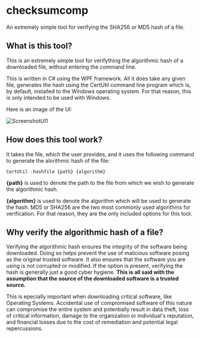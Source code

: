 # checksumcomp
An extremely simple tool for verifying the SHA256 or MD5 hash of a file.

## What is this tool?
This is an extremely simple tool for verifything the algorithmic hash of a downloaded file, without entering the command line.

This is written in C# using the WPF framework. All it does take any given file, generates the hash using the CertUtil command line program which is, by default, installed to the Windows operating system. For that reason, this is only intended to be used with Windows.

Here is an image of the UI:

![ScreenshotUI1](https://user-images.githubusercontent.com/120602813/220208251-039eb639-a408-4c9a-ad46-28b42fe25c2f.png)

## How does this tool work?
It takes the file, which the user provides, and it uses the following command to generate the alorithmic hash of the file:
```
CertUtil -hashfile {path} {algorithm}
```
**{path}** is used to denote the path to the file from which we wish to generate the algorithmic hash.

**{algorithm}** is used to denote the algorithm which will be used to generate the hash. MD5 or SHA256 are the two most commonly used algorithms for verification. For that reason, they are the only included options for this tool.

## Why verify the algorithmic hash of a file?
Verifying the algorithmic hash ensures the integrity of the software being downloaded. Doing so helps prevent the use of malicious software posing as the original trusted software. It also ensures that the software you are using is not corrupted or modified. If the option is present, verifying the hash is generally just a good cyber hygiene. **This is all said with the assumption that the source of the downloaded software is a trusted source.**

This is epecially important when downloading critical software, like Operating Systems. Accidental use of compromised software of this nature can compromise the entire system and potentially result in data theft, loss of critical information, damage to the organization or individual's reputation, and financial losses due to the cost of remediation and potential legal repercussions.

